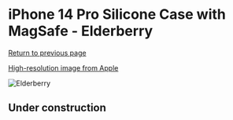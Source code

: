 # iPhone 14 Pro Silicone Case with MagSafe - Elderberry

[Return to previous page](/iphone_14)

[High-resolution image from Apple](https://store.storeimages.cdn-apple.com/8756/as-images.apple.com/is/MPTK3?wid=4500&hei=4500&fmt=png)

<div style="width: 512px"><img src="/almost_uncompressed/MPTK3.webp" alt="Elderberry"></div>

## Under construction
